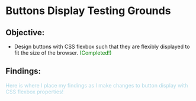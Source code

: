 # Buttons Display Testing Grounds

## Objective: 
* Design buttons with CSS flexbox such that they are flexibly displayed to fit the size of the browser. <span style="color:green">(Completed!)</span>

## Findings: 
<span style="color:lightblue">Here is where I place my findings as I make changes to button display with CSS flexbox properties!</span>
